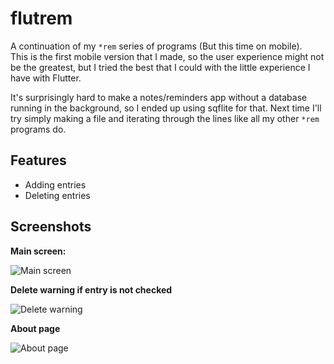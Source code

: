 # flutrem

A continuation of my `*rem` series of programs (But this time on mobile).  
This is the first mobile version that I made, so the user experience might not be the greatest,
but I tried the best that I could with the little experience I have with Flutter.

It's surprisingly hard to make a notes/reminders app without a database running in the background,
so I ended up using sqflite for that. Next time I'll try simply making a file and iterating through
the lines like all my other `*rem` programs do.

## Features

- Adding entries
- Deleting entries

## Screenshots

**Main screen:**  

![Main screen](https://gitlab.com/k_lar/flutrem/uploads/45dad9b89e654e7cf26d2e5dc5b2498c/main_screen.jpg)

**Delete warning if entry is not checked**

![Delete warning](https://gitlab.com/k_lar/flutrem/uploads/cbc5f7c2c77d2a4482af2bfb86b3e51f/delete_warning.jpg)


**About page**

![About page](https://gitlab.com/k_lar/flutrem/uploads/7625da98ccf4c3981933e63bc746c7d4/about.jpg)